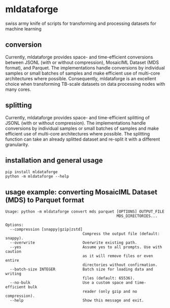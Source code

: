 # mldataforge
swiss army knife of scripts for transforming and processing datasets for machine learning

## conversion
Currently, mldataforge provides space- and time-efficient conversions between JSONL (with or without compression), MosaiclML Dataset (MDS format), and Parquet. The implementations handle conversions by individual samples or small batches of samples and make efficient use of multi-core architectures where possible. Consequently, mldataforge is an excellent choice when transforming TB-scale datasets on data processing nodes with many cores.

## splitting
Currently, mldataforge provides space- and time-efficient splitting of JSONL (with or without compression). The implementations handle conversions by individual samples or small batches of samples and make efficient use of multi-core architectures where possible. The splitting function can take an already splitted dataset and re-split it with a different granularity.

## installation and general usage
```
pip install mldataforge
python -m mldataforge --help
```

## usage example: converting MosaiclML Dataset (MDS) to Parquet format
```
Usage: python -m mldataforge convert mds parquet [OPTIONS] OUTPUT_FILE
                                                 MDS_DIRECTORIES...

Options:
  --compression [snappy|gzip|zstd]
                                  Compress the output file (default: snappy).
  --overwrite                     Overwrite existing path.
  --yes                           Assume yes to all prompts. Use with caution
                                  as it will remove files or even entire
                                  directories without confirmation.
  --batch-size INTEGER            Batch size for loading data and writing
                                  files (default: 65536).
  --no-bulk                       Use a custom space and time-efficient bulk
                                  reader (only gzip and no compression).
  --help                          Show this message and exit.
```
